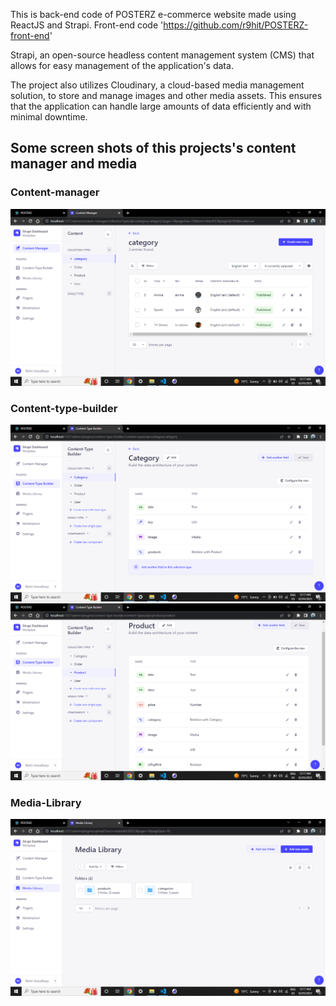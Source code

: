 This is back-end code of POSTERZ e-commerce website made using ReactJS and Strapi. 
Front-end code 'https://github.com/r9hit/POSTERZ-front-end'

Strapi, an open-source headless content management system (CMS) that allows for easy management of the application's data.

The project also utilizes Cloudinary, a cloud-based media management solution, to store and manage images and other media assets. This ensures that the application can handle large amounts of data efficiently and with minimal downtime.

## Some screen shots of this projects's content manager and media 

### Content-manager
![Screenshot 1](https://github.com/r9hit/POSTERZ-back-end-strapi/blob/main/screenshots/Screenshot%20(38).png)

### Content-type-builder
![Screenshot 1](https://github.com/r9hit/POSTERZ-back-end-strapi/blob/main/screenshots/Screenshot%20(39).png)
![Screenshot 1](https://github.com/r9hit/POSTERZ-back-end-strapi/blob/main/screenshots/Screenshot%20(40).png)

### Media-Library
![Screenshot 1](https://github.com/r9hit/POSTERZ-back-end-strapi/blob/main/screenshots/Screenshot%20(41).png)
